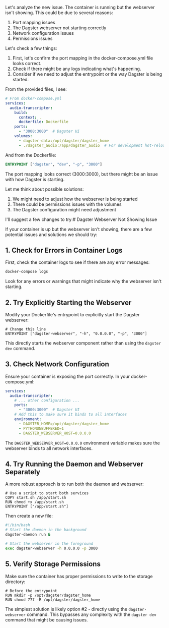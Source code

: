 <think>Let's analyze the new issue. The container is running but the webserver isn't showing. This could be due to several reasons:

1. Port mapping issues
2. The Dagster webserver not starting correctly
3. Network configuration issues
4. Permissions issues

Let's check a few things:

1. First, let's confirm the port mapping in the docker-compose.yml file looks correct.
2. Check if there might be any logs indicating what's happening.
3. Consider if we need to adjust the entrypoint or the way Dagster is being started.

From the provided files, I see:

```yaml
# From docker-compose.yml
services:
  audio-transcripter:
    build:
      context: .
      dockerfile: Dockerfile
    ports:
      - "3000:3000"  # Dagster UI
    volumes:
      - dagster-data:/opt/dagster/dagster_home
      - ./dagster_audio:/app/dagster_audio  # For development hot-reload
```

And from the Dockerfile:

```dockerfile
ENTRYPOINT ["dagster", "dev", "-p", "3000"]
```

The port mapping looks correct (3000:3000), but there might be an issue with how Dagster is starting. 

Let me think about possible solutions:
1. We might need to adjust how the webserver is being started
2. There could be permissions issues with the volumes
3. The Dagster configuration might need adjustment

I'll suggest a few changes to try:</think># Dagster Webserver Not Showing Issue

If your container is up but the webserver isn't showing, there are a few potential issues and solutions we should try:

## 1. Check for Errors in Container Logs

First, check the container logs to see if there are any error messages:

```bash
docker-compose logs
```

Look for any errors or warnings that might indicate why the webserver isn't starting.

## 2. Try Explicitly Starting the Webserver

Modify your Dockerfile's entrypoint to explicitly start the Dagster webserver:

```dockerfile:Dockerfile
# Change this line
ENTRYPOINT ["dagster-webserver", "-h", "0.0.0.0", "-p", "3000"]
```

This directly starts the webserver component rather than using the `dagster dev` command.

## 3. Check Network Configuration

Ensure your container is exposing the port correctly. In your docker-compose.yml:

```yaml:docker-compose.yml
services:
  audio-transcripter:
    # ... other configuration ...
    ports:
      - "3000:3000"  # Dagster UI
    # Add this to make sure it binds to all interfaces
    environment:
      - DAGSTER_HOME=/opt/dagster/dagster_home
      - PYTHONUNBUFFERED=1
      - DAGSTER_WEBSERVER_HOST=0.0.0.0
```

The `DAGSTER_WEBSERVER_HOST=0.0.0.0` environment variable makes sure the webserver binds to all network interfaces.

## 4. Try Running the Daemon and Webserver Separately

A more robust approach is to run both the daemon and webserver:

```dockerfile:Dockerfile
# Use a script to start both services
COPY start.sh /app/start.sh
RUN chmod +x /app/start.sh
ENTRYPOINT ["/app/start.sh"]
```

Then create a new file:

```bash:start.sh
#!/bin/bash
# Start the daemon in the background
dagster-daemon run &

# Start the webserver in the foreground
exec dagster-webserver -h 0.0.0.0 -p 3000
```

## 5. Verify Storage Permissions

Make sure the container has proper permissions to write to the storage directory:

```dockerfile:Dockerfile
# Before the entrypoint
RUN mkdir -p /opt/dagster/dagster_home
RUN chmod 777 -R /opt/dagster/dagster_home
```

The simplest solution is likely option #2 - directly using the `dagster-webserver` command. This bypasses any complexity with the `dagster dev` command that might be causing issues.
